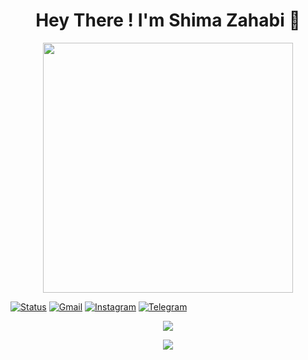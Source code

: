 <h1 align="center"><b> Hey There ! I'm Shima Zahabi 🦋</b></h1>

<div id="header" align="center">
  <img src="https://media.giphy.com/media/L1R1tvI9svkIWwpVYr/giphy.gif" width="400"/>
</div>

[![Status](https://img.shields.io/badge/status-student%20-brightgreen.svg)](https://github.com/shimazahabi)
[![Gmail](https://img.shields.io/badge/shimazahabi@gmail.com-d14836?style=flat&logo=Gmail&logoColor=white&link=mailto:shimazahabi@gmail.com)](mailto:shimazahabi@gmail.com)
[![Instagram](https://img.shields.io/badge/-shima_z2004-E4405F?style=flat&logo=instagram&logoColor=white&link=https://www.instagram.com/shima_z2004?r=nametag)](https://www.instagram.com/shima_z2004?r=nametag)
[![Telegram](https://img.shields.io/badge/-Shima_z2004-E4405F?style=flat&logo=Telegram&logoColor=white&link=https://t.me/Shima_z2004)](https://t.me/Shima_z2004)
<img src="https://komarev.com/ghpvc/?username=your-github-username&style=flat-square&color=blue" alt=""/>

<div id="header" align="center">
<img src="https://github-readme-stats.vercel.app/api?username=shimazahabi&show_icons=true&theme=algolia&hide_border=true&count_private=true&line_height=27" /></p>
<p><img src="https://github-readme-stats.vercel.app/api/top-langs/?username=shimazahabi&theme=algolia&hide_border=true&langs_count=5" />

